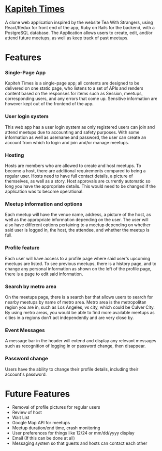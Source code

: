 # [Kapiteh Times](https://kapiteh-times.herokuapp.com/#/)

A clone web application inspired by the website Tea With Strangers, using React/Redux for front end of the app, Ruby on Rails for the backend, with a PostgreSQL database. The Application allows users to create, edit, and/or attend future meetups, as well as keep track of past meetups.

# Features

### Single-Page App
 
Kapiteh Times is a single-page app; all contents are designed to be delivered on one static page, who listens to a set of APIs and renders content based on the responses for items such as Session, meetups, corresponding users, and any errors that come up. Sensitive information are however kept out of the frontend of the app.

### 

### User login system

This web app has a user login system as only registered users can join and attend meetups due to accounting and safety purposes. With some information as well as username and password, the user can create an account from which to login and join and/or manage meetups.

### Hosting

Hosts are members who are allowed to create and host meetups. To become a host, there are additional requirements compared to being a regular user. Hosts need to have full contact details, a picture of themselves, as well as a story. Host approvals are currently automatic so long you have the appropriate details. This would need to be changed if the application was to become operational.

### Meetup information and options

Each meetup will have the venue name, address, a picture of the host, as well as the appropriate information depending on the user. The user will also have different options pertaining to a meetup depending on whether said user is logged in, the host, the attendee, and whether the meetup is full.

### Profile feature

Each user will have access to a profile page where said user's upcoming meetups are listed. To see previous meetups, there is a history page, and to change any personal information as shown on the left of the profile page, there is a page to edit said information.

### Search by metro area

On the meetups page, there is a search bar that allows users to search for nearby meetups by name of metro area. Metro area is the metropolitan region you are in, such as Los Angeles, vs city, which could be Culver City. By using metro areas, you would be able to find more available meetups as cities in a regions don't act independently and are very close by.

### Event Messages

A message bar in the header will extend and display any relevant messages such as recognition of logging in or password change, then disappear.

### Password change

Users have the ability to change their profile details, including their account's password.

# Future Features

- Removal of profile pictures for regular users
- Review of host
- Wait List
- Google Map API for meetups
- Meetup duration/end time, crash monitoring
- User preferences for things like 12/24 or mm/dd/yyyy display
- Email (If this can be done at all)
- Messaging system so that guests and hosts can contact each other